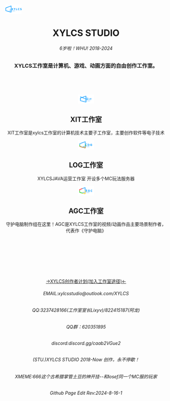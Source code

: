<link rel="icon" href="images/index/xylcs2.png" type="image/png">
<img src="images/index/xylcs.png"  style="zoom: 5%;" />
<div align="center">
<h1>XYLCS STUDIO</h1>
<h6>6岁啦！WHU! 2018-2024</h6>
<h3>XYLCS工作室是计算机、游戏、动画方面的自由创作工作室。</h3>
<p></p>
<p>&nbsp;</p>
<p>&nbsp;</p>

<p></p>
<img src="images/index/XIT.png"  style="zoom: 5%;" />
<h2>XIT工作室</h2>
<p>XIT工作室是xylcs工作室的计算机技术主要子工作室，主要创作软件等电子技术</p>

<p></p>
<img src="images/index/LOG.png"  style="zoom: 5%;" />
<h2>LOG工作室</h2>
<p>XYLCSJAVA运营工作室 开设多个MC玩法服务器</p>

<p></p>
<img src="images/index/AGC.png"  style="zoom: 5%;" />
<h2>AGC工作室</h2>
<p>守护电脑制作组在这里！AGC是XYLCS工作室的视频/动画作品主要场景制作者，代表作《守护电脑》</p>

<p>&nbsp;</p>
<p>&nbsp;</p>
<p>&nbsp;</p>
<p>&nbsp;</p>

<div align="center">
<a href="url">->XYLCS创作者计划(加入工作室途径)<-</a>
<h6>EMAIL:xylcsstudio@outlook.com/XYLCS</h6>
<h6>QQ:3237428166(工作室室长Lixyv)/822415187(阿龙)</h6>
<h6>QQ群：620351895</h6>
<h6>discord:discord.gg/caab2VGue2</h6>
<h6>(STU.)XYLCS STUDIO 2018-Now 创作，永不停歇！</h6>
<h6>XMEME:666这个古希腊掌管土豆的神开挂--和losef同一个MC服的玩家</h6>
<h6>Github Page Edit Rev:2024-8-16-1</h6>
